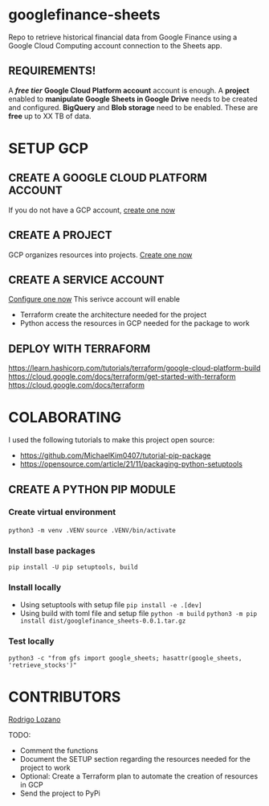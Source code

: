 # googlefinance-sheets
Repo to retrieve historical financial data from Google Finance using a Google Cloud Computing account connection to the Sheets app.

## REQUIREMENTS!
A ***free tier*** **Google Cloud Platform account** account is enough.
A **project** enabled to **manipulate Google Sheets in Google Drive** needs to be created and configured.
**BigQuery** and **Blob storage** need to be enabled. These are **free** up to XX TB of data.

# SETUP GCP
## CREATE A GOOGLE CLOUD PLATFORM ACCOUNT
If you do not have a GCP account, [create one now](https://console.cloud.google.com/freetrial/ "Google Cloud Platform link")

## CREATE A PROJECT
GCP organizes resources into projects. [Create one now](https://console.cloud.google.com/projectcreate "Project creation link in GCP")

## CREATE A SERVICE ACCOUNT
[Configure one now](https://console.cloud.google.com/apis/credentials/serviceaccountkey "Service account creation link in GCP")
This serivce account will enable
- Terraform create the architecture needed for the project
- Python access the resources in GCP needed for the package to work

## DEPLOY WITH TERRAFORM
https://learn.hashicorp.com/tutorials/terraform/google-cloud-platform-build
https://cloud.google.com/docs/terraform/get-started-with-terraform
https://cloud.google.com/docs/terraform

# COLABORATING
I used the following tutorials to make this project open source:
- https://github.com/MichaelKim0407/tutorial-pip-package
- https://opensource.com/article/21/11/packaging-python-setuptools

## CREATE A PYTHON PIP MODULE
### Create virtual environment
`python3 -m venv .VENV`
`source .VENV/bin/activate`

### Install base packages
`pip install -U pip setuptools, build`

### Install locally
- Using setuptools with setup file
`pip install -e .[dev]`
- Using build with toml file and setup file
`python -m build`
`python3 -m pip install dist/googlefinance_sheets-0.0.1.tar.gz`

### Test locally
`python3 -c "from gfs import google_sheets; hasattr(google_sheets, 'retrieve_stocks')"`

# CONTRIBUTORS
[Rodrigo Lozano](https://rolozanod.github.io/ "Developer personal webpage")

TODO:
- Comment the functions
- Document the SETUP section regarding the resources needed for the project to work
- Optional: Create a Terraform plan to automate the creation of resources in GCP
- Send the project to PyPi